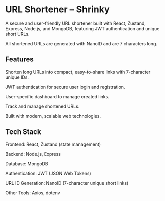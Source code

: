 # **URL Shortener – Shrinky**

A secure and user-friendly URL shortener built with React, Zustand, Express, Node.js, and MongoDB, featuring JWT authentication and unique short URLs.

All shortened URLs are generated with NanoID and are 7 characters long.

## **Features**

Shorten long URLs into compact, easy-to-share links with 7-character unique IDs.

JWT authentication for secure user login and registration.

User-specific dashboard to manage created links.

Track and manage shortened URLs.

Built with modern, scalable web technologies.

## **Tech Stack**

Frontend: React, Zustand (state management)

Backend: Node.js, Express

Database: MongoDB

Authentication: JWT (JSON Web Tokens)

URL ID Generation: NanoID (7-character unique short links)

Other Tools: Axios, dotenv

